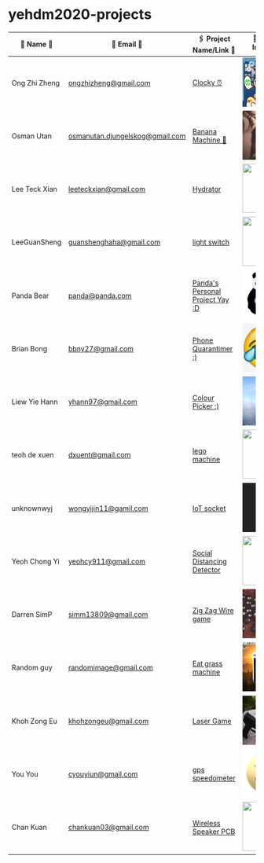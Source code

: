 # yehdm2020-projects
| 👧 Name 👦 | 📧 Email 📨 |🖇 Project Name/Link 🔗 | 📸 Profile Image 📷 |
|-------------|--------------|------------------------|----------------------|
| Ong Zhi Zheng | ongzhizheng@gmail.com | [Clocky ⏰](https://github.com/Fogeinator/clocky) | <img src="images/zhizheng.png" width="100px" height="100px" /> |
| Osman Utan | osmanutan.djungelskog@gmail.com | [Banana Machine 🍌](https://i.kym-cdn.com/photos/images/newsfeed/001/867/654/334.jpg) | <img src="images/djungelskog.jpg" width="100px" height="100px" /> |
| Lee Teck Xian | leeteckxian@gmail.com | [Hydrator](https://drive.google.com/drive/folders/1bL6-2thrK8mRFrgiwAV3AFeWOq50LT0H?usp=sharing) | <img src="https://s3.amazonaws.com/gs-geo-images/f5a980d7-4d95-428e-8387-36b00e0b271e.png" width="100px" height="100px" /> |
| LeeGuanSheng | guanshenghaha@gmail.com | [light switch](https://drive.google.com/drive/u/0/folders/1G213j8p8k2xNebiX_5tINPH3cQ8zkPv8) | <img src="https://www.gamasutra.com/db_area/images/news/2018/Jun/320213/supermario64thumb1.jpg" width="100px" height="100px" /> |
| Panda Bear | panda@panda.com | [Panda's Personal Project Yay :D](https://drive.google.com/drive/folders/1jLf1vMlpgZ9Ey1rcSKKUQcfr9pnw7YQh?usp=sharing) | <img src="images/panda.jpg" width="100px" height="100px" /> |
| Brian Bong | bbny27@gmail.com | [Phone Quarantimer :)](https://drive.google.com/drive/folders/1AYY3fh1yHvY9ZRNgdGVpvXQ1QAlAqSHR?usp=sharing) | <img src="images/download.jpg" width="100px" height="100px" /> |
| Liew Yie Hann | yhann97@gmail.com | [Colour Picker :)](https://drive.google.com/drive/folders/1LFD1HYBNXIwdNrJuIgufIjfVg02DN6_e?usp=sharing) | <img src="images/IMG_20171201_160124.jpg" width="100px" height="100px" /> |
teoh de xuen |  dxuent@gmail.com| [lego machine](https://i.ytimg.com/vi/3_q8O8xQnlQ/maxresdefault.jpg) | <img src="https://www.lego.com/cdn/cs/set/assets/blt614c8e6389f610ce/42080.jpg?fit=bounds&format=jpg&quality=80&width=1500&height=1500&dpr=1" width="100px" height="100px" /> |
| unknownwyj | wongyijin11@gamil.com | [IoT socket](https://drive.google.com/drive/folders/1N6YYkt3Xm9SMKTDgNukFX75W7ADNtb0X?usp=sharing) | <img src="images/wongyijin.jpg" width="100px" height="100px" /> |
| Yeoh Chong Yi | yeohcy911@gmail.com | [Social Distancing Detector](https://drive.google.com/drive/u/0/folders/1KNkHhybBU0tKIwWb4WAJxoqbeUp2XcYO) | <img src="images/social_distancing_reminder_INlvoIGKPA.jpg" width="100px" height="100px" /> |
| Darren SimP | simm13809@gmail.com | [Zig Zag Wire game](https://drive.google.com/drive/u/0/folders/1HGdm-3neEI2sJtvCenpjXQsHsNHzuhn_) | <img src="images/Rat.jpg" width="100px" height="100px" /> |
| Random guy | randomimage@gmail.com | [Eat grass machine](https://drive.google.com/drive/folders/1mPbhszdwZ0ejej1o_df_jI_9_eRDyNJm?usp=sharing) | <img src="images/119177904_316388302799311_4222546880168792357_n.png" width="100px" height="100px" /> |
| Khoh Zong Eu | khohzongeu@gmail.com | [Laser Game](https://drive.google.com/drive/folders/1Etsusz4M2mzLfmItPkAZVaYFmruQsMKB?usp=sharing) | <img src="images/Screenshot (8).png" width="100px" height="100px" /> |
| You You | cyouyiun@gmail.com | [gps speedometer](https://drive.google.com/drive/folders/12-OP8LKnXvYmB_OncFHYzQ295L9grQV9?usp=sharing) | <img src="images/meme2.png" width="100px" height="100px" /> |
| Chan Kuan | chankuan03@gmail.com | [Wireless Speaker PCB](https://drive.google.com/drive/folders/1Grf1Ns8tDPz7fPew4XA4LLbNCyDHOvCr?usp=sharing) | <img src="https://static.wikia.nocookie.net/towerofsaviors/images/e/e4/1362i.png/revision/latest/scale-to-width-down/100?cb=20190722141644" width="100px" height="100px" /> |